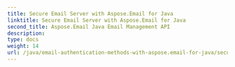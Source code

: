 ```yaml
---
title: Secure Email Server with Aspose.Email for Java
linktitle: Secure Email Server with Aspose.Email for Java
second_title: Aspose.Email Java Email Management API
description: 
type: docs
weight: 14
url: /java/email-authentication-methods-with-aspose.email-for-java/secure-email-server-for-java/
---
```

